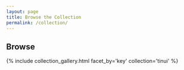 ```yaml
---
layout: page
title: Browse the Collection
permalink: /collection/
---
```


## Browse
{% include collection_gallery.html facet_by='key' collection='tinui' %}
